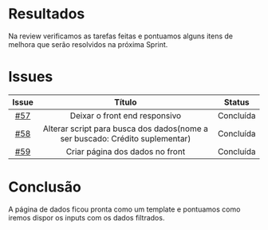 # Resultados

Na review verificamos as tarefas feitas e pontuamos alguns itens de melhora que serão resolvidos na próxima Sprint.

# Issues

|                          Issue                           |              Título               |                    Status                     |
| :------------------------------------------------------: | :-------------------------------: | :-------------------------------------------------: |
| [#57](https://github.com/unb-mds/2023-2-Squad05/issues/57) | Deixar o front end responsivo| Concluída|
| [#58](https://github.com/unb-mds/2023-2-Squad05/issues/58) |Alterar script para busca dos dados(nome a ser buscado: Crédito suplementar)|Concluída| 
| [#59](https://github.com/unb-mds/2023-2-Squad05/issues/59) | Criar página dos dados no front | Concluída |


# Conclusão

A página de dados ficou pronta como um template e pontuamos como iremos dispor os inputs com os dados filtrados.